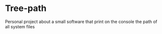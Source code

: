 # Tree-path
Personal project about a small software that print on the console the path of all system files
